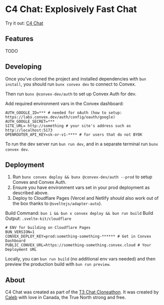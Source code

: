 # C4 Chat: Explosively Fast Chat

Try it out: [C4 Chat](https://c4-chat.calebirwin.ca/chat)

## Features

TODO

## Developing

Once you've cloned the project and installed dependencies with `bun install`, you should run `bunx convex dev` to connect to Convex.

Then run `bunx @convex-dev/auth` to set up Convex Auth for dev.

Add required environment vars in the Convex dashboard:
```env
AUTH_GOOGLE_ID=*** # needed for oAuth (how to setup: https://labs.convex.dev/auth/config/oauth/google)
AUTH_GOOGLE_SECRET=***
SITE_URL= http://something # your site's address such as http://localhost:5173
OPENROUTER_API_KEY=sk-or-v1-**** # for users that do not BYOK
```

To run the dev server run `bun run dev`, and in a separate terminal run `bunx convex dev`.

## Deployment

1. Run `bunx convex deploy && bunx @convex-dev/auth --prod` to setup Convex and Convex Auth.
2. Ensure you have environment vars set in your prod deployment as described above.
3. Deploy to Cloudflare Pages (Vercel and Netlify _should_ also work out of the box thanks to `@sveltejs/adapter-auto`).

Build Command: `bun i && bun x convex deploy && bun run build`
Build Output: `.svelte-kit/cloudflare`
```env
# ENV for building on Cloudflare Pages
BUN_VERSION=1
CONVEX_DEPLOY_KEY=prod:something-something-****** # Get in Convex Dashboard
PUBLIC_CONVEX_URL=https://something-something.convex.cloud # Your Deployment URL
```

Locally, you can `bun run build` (no additional env vars needed) and then preview the production build with `bun run preview`.

## About

C4 Chat was created as part of the [T3 Chat Cloneathon](https://cloneathon.t3.chat/register). It was created by [Caleb](https://calebirwin.ca/) with love in Canada, the True North strong and free.
